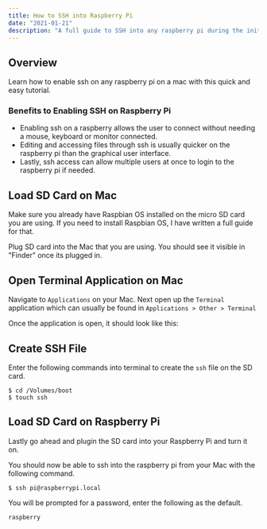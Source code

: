 ```yaml
---
title: How to SSH into Raspberry Pi
date: "2021-01-21"
description: "A full guide to SSH into any raspberry pi during the initial configuration. Enabling SSH on a raspberry pi allows you to connect to it remotely from any device."
---
```


## Overview

Learn how to enable ssh on any raspberry pi on a mac with this quick and easy tutorial.

### Benefits to Enabling SSH on Raspberry Pi

* Enabling ssh on a raspberry allows the user to connect without needing a mouse, keyboard or monitor connected.
* Editing and accessing files through ssh is usually quicker on the raspberry pi than the graphical user interface.
* Lastly, ssh access can allow multiple users at once to login to the raspberry pi if needed.

## Load SD Card on Mac

Make sure you already have Raspbian OS installed on the micro SD card you are using. If you need to install Raspbian OS, I have written a full guide for that.

Plug SD card into the Mac that you are using. You should see it visible in "Finder" once its plugged in.

## Open Terminal Application on Mac

Navigate to `Applications` on your Mac. Next open up the `Terminal` application which can usually be found in `Applications > Other > Terminal`

Once the application is open, it should look like this:

## Create SSH File

Enter the following commands into terminal to create the `ssh` file on the SD card.

```
$ cd /Volumes/boot
$ touch ssh
```

## Load SD Card on Raspberry Pi

Lastly go ahead and plugin the SD card into your Raspberry Pi and turn it on.

You should now be able to ssh into the raspberry pi from your Mac with the following command.

```
$ ssh pi@raspberrypi.local
```

You will be prompted for a password, enter the following as the default.
```
raspberry
```

